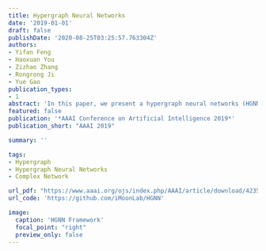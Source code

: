 ```yaml
---
title: Hypergraph Neural Networks
date: '2019-01-01'
draft: false
publishDate: '2020-08-25T03:25:57.763304Z'
authors:
- Yifan Feng
- Haoxuan You
- Zizhao Zhang
- Rongrong Ji
- Yue Gao
publication_types:
- 1
abstract: 'In this paper, we present a hypergraph neural networks (HGNN) framework for data representation learning, which can encode high-order data correlation in a hypergraph structure. Confronting the challenges of learning representation for complex data in real practice, we propose to incorporate such data structure in a hypergraph, which is more flexible on data modeling, especially when dealing with complex data. In this method, a hyperedge convolution operation is designed to handle the data correlation during representation learning. In this way, traditional hypergraph learning procedure can be conducted using hyperedge convolution operations efficiently. HGNN is able to learn the hidden layer representation considering the high-order data structure, which is a general framework considering the complex data correlations. We have conducted experiments on citation network classification and visual object recognition tasks and compared HGNN with graph convolutional networks and other traditional methods. Experimental results demonstrate that the proposed HGNN method outperforms recent state-of-theart methods. We can also reveal from the results that the proposed HGNN is superior when dealing with multi-modal data compared with existing methods.'
featured: false
publication: '*AAAI Conference on Artificial Intelligence 2019*'
publication_short: "AAAI 2019"

summary: ''

tags:
- Hypergraph
- Hypergraph Neural Networks
- Complex Network

url_pdf: "https://www.aaai.org/ojs/index.php/AAAI/article/download/4235/4113"
url_code: 'https://github.com/iMoonLab/HGNN'

image:
  caption: 'HGNN Framework'
  focal_point: "right"
  preview_only: false
---
```


